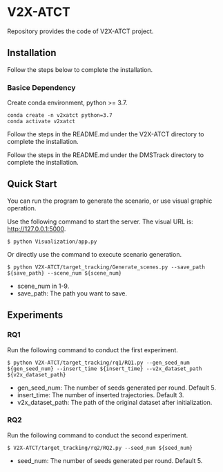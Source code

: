 # V2X-ATCT
Repository provides the code of V2X-ATCT project.

## Installation

Follow the steps below to complete the installation.

### Basice Dependency

Create conda environment, python >= 3.7.

```shell
conda create -n v2xatct python=3.7
conda activate v2xatct
```

Follow the steps in the README.md under the V2X-ATCT directory to complete the installation.

Follow the steps in the README.md under the DMSTrack directory to complete the installation.





## Quick Start

You can run the program to generate the scenario, or use visual graphic operation.

Use the following command to start the server. The visual URL is: http://127.0.0.1:5000.
```shell
$ python Visualization/app.py 
```

Or directly use the command to execute scenario generation.
```shell
$ python V2X-ATCT/target_tracking/Generate_scenes.py --save_path ${save_path} --scene_num ${scene_num}
```

- scene_num in 1-9.
- save_path: The path you want to save.





## Experiments
### RQ1

Run the following command to conduct the first experiment.

```shell
$ python V2X-ATCT/target_tracking/rq1/RQ1.py --gen_seed_num ${gen_seed_num} --insert_time ${insert_time} --v2x_dataset_path ${v2x_dataset_path}
```
- gen_seed_num: The number of seeds generated per round. Default 5.
- insert_time: The number of inserted trajectories. Default 3.
- v2x_dataset_path: The path of the original dataset after initialization.




### RQ2

Run the following command to conduct the second experiment.

```shell
$ V2X-ATCT/target_tracking/rq2/RQ2.py --seed_num ${seed_num} 
```
- seed_num: The number of seeds generated per round. Default 5.
